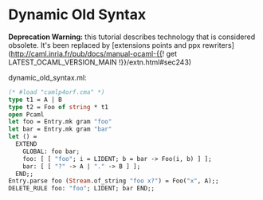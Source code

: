 <!-- ((! set title Dynamic Old Syntax !)) ((! set learn !)) -->
<!-- ((! set center !)) -->

# Dynamic Old Syntax

**Deprecation Warning:** this tutorial describes technology that is considered obsolete. It's been replaced by [extensions points and ppx rewriters](http://caml.inria.fr/pub/docs/manual-ocaml-{{! get LATEST_OCAML_VERSION_MAIN !}}/extn.html#sec243)

dynamic_old_syntax.ml:

```ocaml
(* #load "camlp4orf.cma" *)
type t1 = A | B
type t2 = Foo of string * t1
open Pcaml
let foo = Entry.mk gram "foo"
let bar = Entry.mk gram "bar"
let () =
  EXTEND
    GLOBAL: foo bar;
    foo: [ [ "foo"; i = LIDENT; b = bar -> Foo(i, b) ] ];
    bar: [ [ "?" -> A | "." -> B ] ];
  END;;
Entry.parse foo (Stream.of_string "foo x?") = Foo("x", A);;
DELETE_RULE foo: "foo"; LIDENT; bar END;;
```
